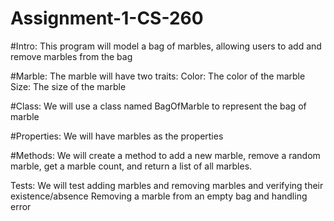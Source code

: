# Assignment-1-CS-260

#Intro:
This program will model a bag of marbles, allowing users to add and remove marbles from the bag

#Marble:
The marble will have two traits:
Color: The color of the marble 
Size: The size of the marble

#Class:
We will use a class named BagOfMarble to represent the bag of marble

#Properties:
We will have marbles as the properties

#Methods:
We will create a method to add a new marble, remove a random marble, get a marble count, and return a list of all marbles.

Tests:
We will test adding marbles and removing marbles and verifying their existence/absence 
Removing a marble from an empty bag and handling error
